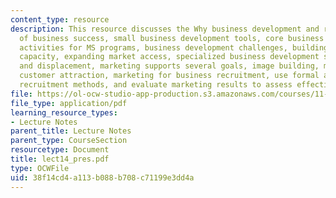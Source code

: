 ```yaml
---
content_type: resource
description: This resource discusses the Why business development and retention? theories
  of business success, small business development tools, core business development
  activities for MS programs, business development challenges, building collective
  capacity, expanding market access, specialized business development services, gentrification
  and displacement, marketing supports several goals, image building, marketing for
  customer attraction, marketing for business recruitment, use formal and informal
  recruitment methods, and evaluate marketing results to assess effectiveness.
file: https://ol-ocw-studio-app-production.s3.amazonaws.com/courses/11-945-springfield-studio-fall-2005/38f14cd4a113b088b708c71199e3dd4a_lect14_pres.pdf
file_type: application/pdf
learning_resource_types:
- Lecture Notes
parent_title: Lecture Notes
parent_type: CourseSection
resourcetype: Document
title: lect14_pres.pdf
type: OCWFile
uid: 38f14cd4-a113-b088-b708-c71199e3dd4a
---
```

